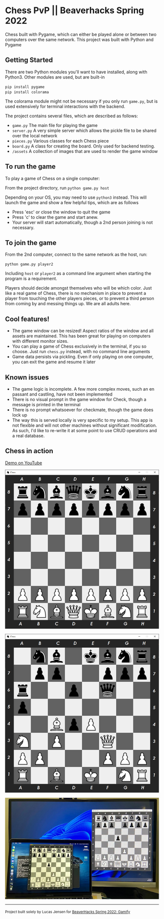 Chess PvP || Beaverhacks Spring 2022
==============================

Chess built with Pygame, which can either be played alone or between two computers over the same network.  This project 
was built with Python and Pygame

Getting Started
------------
There are two Python modules you'll want to have installed, along with Python3.  Other modules are used, but are built-in

`pip install pygame` <br>
`pip install colorama` <br>

The colorama module might not be necessary if you only run `game.py`, but is used extensively for terminal interactions
with the backend.


The project contains several files, which are described as follows:
- `game.py` The main file for playing the game
- `server.py` A very simple server which allows the pickle file to be shared over the local network  
- `pieces.py` Various classes for each Chess piece
- `board.py`  A class for creating the board. Only used for backend testing.
- `/assets` A collection of images that are used to render the game window 


To run the game
------------

To play a game of Chess on a single computer:

From the project directory, run `python game.py host`  

Depending on your OS, you may need to use `python3` instead. This will launch the game and show a few helpful tips, which are as follows
- Press 'esc' or close the window to quit the game
- Press 'c' to clear the game and start anew.
- Your server will start automatically, though a 2nd person joining is not necessary.

To join the game
------------

From the 2nd computer, connect to the same network as the host, run:

`python game.py player2`

Including `host` or `player2` as a command line argument when starting the program is a requirement.

 Players should decide amongst themselves who will be which color. Just like a real game of Chess, there is no mechanism
in place to prevent a player from touching the other players pieces, or to prevent a third person from coming by and messing things up. 
 We are all adults here.

Cool features!
------------
- The game window can be resized! Aspect ratios of the window and all assets are maintained. This has been great for playing on computers with different monitor sizes.
- You can play a game of Chess exclusively in the terminal, if you so choose. Just run `chess.py` instead, with no command line arguments
- Game data persists via pickling. Even if only playing on one computer, you can exit the game and resume it later

Known issues
------------
- The game logic is incomplete. A few more complex moves, such an en passant and castling, have not been implemented
- There is no visual prompt in the game window for Check, though a message is printed in the terminal
- There is no prompt whatsoever for checkmate, though the game does lock up
- The way this is served locally is very specific to my setup. This app is not flexible and will not other machines without significant modification. As such, I'd like to re-write it at some point to use CRUD operations and a real database.

Chess in action
------------

<a href="https://www.youtube.com/watch?v=y30Trim7Tio&ab_channel=LucasJensen">Demo on YouTube</a>

![Start](assets/start_board.png)

![Mid](assets/mid_game.png)

![PvP](assets/PvP.jpg)


    


--------

<p><small>Project built solely by Lucas Jensen for <a href="https://beaverhacks-spring-2022.devpost.com/">BeaverHacks Spring 2022: Gamify</a></small></p>